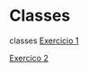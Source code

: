 # Classes
 classes
<a href="https://franciely-bressan.github.io/Classes/link.html">Exercicio 1</a>

<a href="https://franciely-bressan.github.io/Classes/index.html">Exercico 2</a>